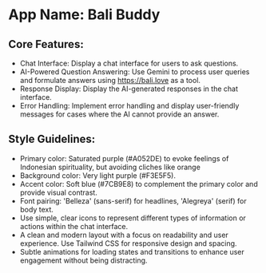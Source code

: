 # **App Name**: Bali Buddy

## Core Features:

- Chat Interface: Display a chat interface for users to ask questions.
- AI-Powered Question Answering: Use Gemini to process user queries and formulate answers using https://bali.love as a tool.
- Response Display: Display the AI-generated responses in the chat interface.
- Error Handling: Implement error handling and display user-friendly messages for cases where the AI cannot provide an answer.

## Style Guidelines:

- Primary color: Saturated purple (#A052DE) to evoke feelings of Indonesian spirituality, but avoiding cliches like orange
- Background color: Very light purple (#F3E5F5).
- Accent color: Soft blue (#7CB9E8) to complement the primary color and provide visual contrast.
- Font pairing: 'Belleza' (sans-serif) for headlines, 'Alegreya' (serif) for body text.
- Use simple, clear icons to represent different types of information or actions within the chat interface.
- A clean and modern layout with a focus on readability and user experience. Use Tailwind CSS for responsive design and spacing.
- Subtle animations for loading states and transitions to enhance user engagement without being distracting.